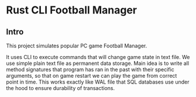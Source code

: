 # Rust CLI Football Manager

## Intro

This project simulates popular PC game Football Manager.

It uses CLI to execute commands that will change game state in text file. We use simple plain text file as permanent data storage. Main idea is to write all method signatures that program has ran in the past with their specific arguments, so that on game restart we can play the game from correct point in time. This works exactly like WAL file that SQL databases use under the hood to ensure durability of transactions.
